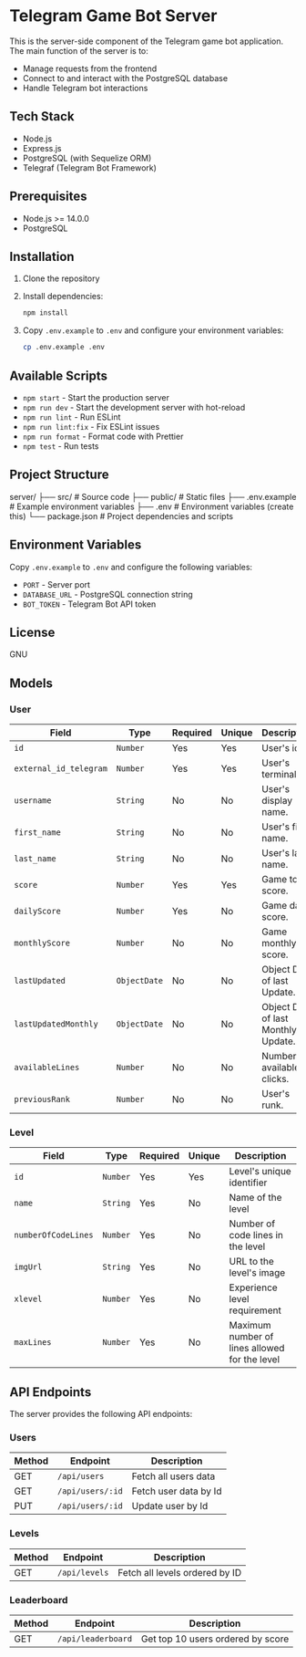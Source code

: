 # Telegram Game Bot Server

This is the server-side component of the Telegram game bot application. The main function of the server is to:

- Manage requests from the frontend
- Connect to and interact with the PostgreSQL database
- Handle Telegram bot interactions

## Tech Stack

- Node.js
- Express.js
- PostgreSQL (with Sequelize ORM)
- Telegraf (Telegram Bot Framework)

## Prerequisites

- Node.js >= 14.0.0
- PostgreSQL

## Installation

1. Clone the repository
2. Install dependencies:

   ```bash
   npm install
   ```

3. Copy `.env.example` to `.env` and configure your environment variables:

   ```bash
   cp .env.example .env
   ```

## Available Scripts

- `npm start` - Start the production server
- `npm run dev` - Start the development server with hot-reload
- `npm run lint` - Run ESLint
- `npm run lint:fix` - Fix ESLint issues
- `npm run format` - Format code with Prettier
- `npm test` - Run tests

## Project Structure

server/
├── src/           # Source code
├── public/        # Static files
├── .env.example   # Example environment variables
├── .env           # Environment variables (create this)
└── package.json   # Project dependencies and scripts

## Environment Variables

Copy `.env.example` to `.env` and configure the following variables:

- `PORT` - Server port
- `DATABASE_URL` - PostgreSQL connection string
- `BOT_TOKEN` - Telegram Bot API token

## License

GNU

## Models

### User

| Field                      | Type         | Required | Unique | Description                                                              |
| -------------------------- | ------------ | -------- | ------ | ------------------------------------------------------------------------ |
| `id`                       | `Number`     | Yes      | Yes    | User's id.                                                               |
| `external_id_telegram`     | `Number`     | Yes      | Yes    | User's terminal id.                                                      |
| `username`                 | `String`     | No       | No     | User's display name.                                                     |
| `first_name`               | `String`     | No       | No     | User's first name.                                                       |
| `last_name`                | `String`     | No       | No     | User's last name.                                                        |
| `score`                    | `Number`     | Yes      | Yes    | Game total score.                                                        |
| `dailyScore`               | `Number`     | Yes      | No     | Game daily score.                                                        |
| `monthlyScore`             | `Number`     | No       | No     | Game monthly score.                                                      |
| `lastUpdated`              | `ObjectDate` | No       | No     | Object Date of last Update.                                              |
| `lastUpdatedMonthly`       | `ObjectDate` | No       | No     | Object Date of last Monthly Update.                                      |
| `availableLines`           | `Number`     | No       | No     | Number of available clicks.                                              |
| `previousRank`             | `Number`     | No       | No     | User's runk.                                                             |

### Level

| Field               | Type     | Required | Unique | Description                                    |
| ------------------- | -------- | -------- | ------ | ---------------------------------------------- |
| `id`                | `Number` | Yes      | Yes    | Level's unique identifier                      |
| `name`              | `String` | Yes      | No     | Name of the level                              |
| `numberOfCodeLines` | `Number` | Yes      | No     | Number of code lines in the level              |
| `imgUrl`            | `String` | Yes      | No     | URL to the level's image                       |
| `xlevel`            | `Number` | Yes      | No     | Experience level requirement                   |
| `maxLines`          | `Number` | Yes      | No     | Maximum number of lines allowed for the level  |

## API Endpoints

The server provides the following API endpoints:

### **Users**

| Method | Endpoint         | Description                                  |
| ------ | ---------------- | -------------------------------------------- |
| GET    | `/api/users`     | Fetch all users data                         |
| GET    | `/api/users/:id` | Fetch user data by Id                        |
| PUT    | `/api/users/:id` | Update user by Id                            |

### **Levels**

| Method | Endpoint      | Description                                  |
| ------ | ------------- | -------------------------------------------- |
| GET    | `/api/levels` | Fetch all levels ordered by ID               |

### **Leaderboard**

| Method | Endpoint           | Description                                  |
| ------ | ------------------ | -------------------------------------------- |
| GET    | `/api/leaderboard` | Get top 10 users ordered by score            |
